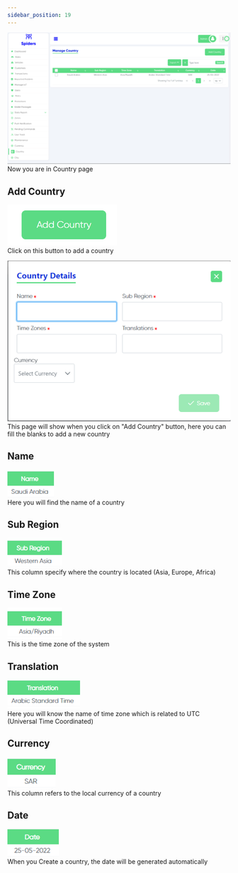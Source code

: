 ```yaml
---
sidebar_position: 19
---
```


<img src="/img/Country/country1.png"/>
Now you are in Country page

## Add Country
<img src="/img/Country/country8.png"/><br/>
Click on this button to add a country <br/>

<img src="/img/Country/country details1.png"/><br/>
This page will show when you click on "Add Country" button, here you can fill the blanks to add a new country

## Name
<img src="/img/Country/country2.png"/> <br/>
Here you will find the name of a country

## Sub Region
<img src="/img/Country/country3.png"/><br/>
This column specify where the country is located (Asia, Europe, Africa)



## Time Zone
<img src="/img/Country/country5.png"/><br/>
This is the time zone of the system

## Translation
<img src="/img/Country/country6.png"/><br/>
Here you will know the name of time zone which is related to UTC (Universal Time Coordinated)

## Currency
<img src="/img/Country/country7.png"/><br/>
This column refers to the local currency of a country

## Date
<img src="/img/Country/country4.png"/><br/>
When you Create a country, the date will be generated automatically